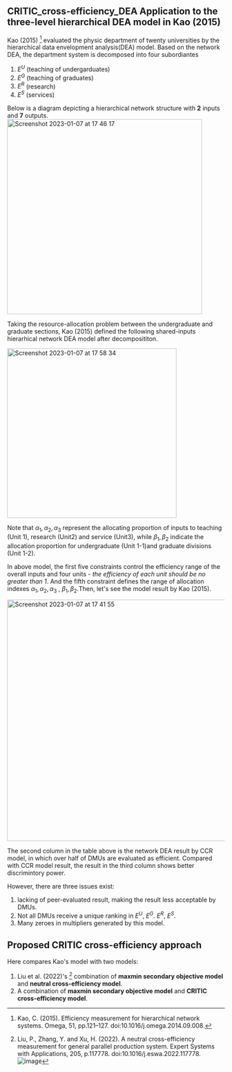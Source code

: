 ## CRITIC_cross-efficiency_DEA Application to the three-level hierarchical DEA model in Kao (2015)
Kao (2015) [^1] evaluated the physic department of twenty universities by the hierarchical data envelopment analysis(DEA) model. Based on the network DEA, the department system is 
decomposed into four subordiantes 
1. $E^{U}$ (teaching of undergarduates)
2. $E^{G}$ (teaching of graduates)
3. $E^{R}$ (research)  
4. $E^{S}$ (services)

Below is a diagram depicting a hierarchical network structure with **2** inputs and 
**7** outputs.
<img width="451" alt="Screenshot 2023-01-07 at 17 46 17" src="https://user-images.githubusercontent.com/76271974/211163720-4a1e64ba-1bba-45fd-ad84-f82cbba54af1.png">

Taking the resource-allocation problem between the undergraduate and graduate sections,
Kao (2015) defined the following shared-inputs hierarhical network DEA model after 
decomposititon.

<img width="392" alt="Screenshot 2023-01-07 at 17 58 34" src="https://user-images.githubusercontent.com/76271974/211164198-4e633dbe-6b81-4370-8470-705bf5881f60.png">

Note that $\alpha_{1},\alpha_{2},\alpha_{3}$ represent the allocating proportion of inputs 
to teaching (Unit 1), research (Unit2) and service (Unit3), while $\beta_{1}, \beta_{2}$ 
indicate the allocation proportion for undergraduate (Unit 1-1)and graduate divisions 
(Unit 1-2). 

In above model, the first five constraints control the efficiency range of the overall 
inputs and four units - _the efficiency of each unit should be no greater than 1_. And the fifth constraint defines the range of  allocation indexes $\alpha_{1},\alpha_{2},\alpha_{3}$ , $\beta_{1}, \beta_{2}$.Then, let's see the model result by Kao (2015).

<img width="558" alt="Screenshot 2023-01-07 at 17 41 55" src="https://user-images.githubusercontent.com/76271974/211163543-fc0d7cfb-2757-4721-98b4-f33599b15d48.png">

The second column in the table above is the network DEA result by CCR model, in which over
half of DMUs are evaluated as efficient. Compared with CCR model result, the result in
the third column shows better discrimintory power.

However, there are three issues exist:
1. lacking of peer-evaluated result, making the result less acceptable by DMUs.
2. Not all DMUs receive a unique ranking in $E^{U}$, $E^{G}$. $E^{R}$, $E^{S}$.
3. Many zeroes in multipliers generated by this model. 

## Proposed CRITIC cross-efficiency approach
Here compares Kao's model with two models:
1. Liu et al. (2022)'s [^2] combination of **maxmin secondary objective model** and **neutral cross-efficiency model**.
2. A combination of **maxmin secondary objective model** and **CRITIC cross-efficiency model**.



[^1]: Kao, C. (2015). Efficiency measurement for hierarchical network systems. Omega, 51, pp.121–127. doi:10.1016/j.omega.2014.09.008.
[^2]: Liu, P., Zhang, Y. and Xu, H. (2022). A neutral cross-efficiency measurement for general parallel production system. Expert Systems with Applications, 205, p.117778. doi:10.1016/j.eswa.2022.117778.![image](https://user-images.githubusercontent.com/76271974/211175510-b11d3381-6485-416c-b723-e84661e85061.png)

